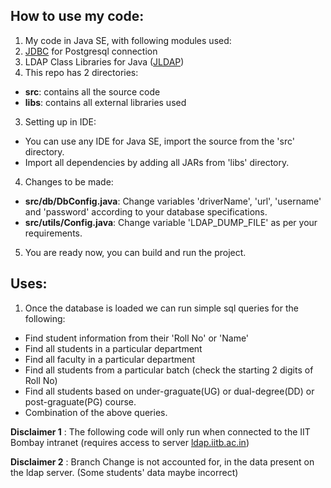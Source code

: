 
## How to use my code:

1. My code in Java SE, with following modules used:
  1. [JDBC](http://en.wikipedia.org/wiki/Java_Database_Connectivity) for Postgresql connection
  2. LDAP Class Libraries for Java ([JLDAP](http://www.openldap.org/jldap/))
2. This repo has 2 directories:
  * __src__: contains all the source code
  * __libs__: contains all external libraries used
3. Setting up in IDE:
  * You can use any IDE for Java SE, import the source from the 'src' directory.
  * Import all dependencies by adding all JARs from 'libs' directory.
4. Changes to be made:
  * __src/db/DbConfig.java__: Change variables 'driverName', 'url', 'username' and 'password' according to your database specifications.
  * __src/utils/Config.java__: Change variable 'LDAP_DUMP_FILE' as per your requirements.
5. You are ready now, you can build and run the project.

## Uses:

1. Once the database is loaded we can run simple sql queries for the following:
  * Find student information from their 'Roll No' or 'Name'
  * Find all students in a particular department
  * Find all faculty in a particular department
  * Find all students from a particular batch (check the starting 2 digits of Roll No)
  * Find all students based on under-graguate(UG) or dual-degree(DD) or post-graguate(PG) course.
  * Combination of the above queries.

__Disclaimer 1__ : The following code will only run when connected to the IIT Bombay intranet (requires access to server [ldap.iitb.ac.in](http://www.cse.iitb.ac.in/~swlab/servers.html))

__Disclaimer 2__ : Branch Change is not accounted for, in the data present on the ldap server. (Some students' data maybe incorrect)
